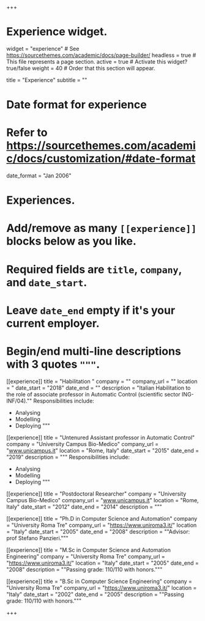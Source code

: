 +++
# Experience widget.
widget = "experience"  # See https://sourcethemes.com/academic/docs/page-builder/
headless = true  # This file represents a page section.
active = true  # Activate this widget? true/false
weight = 40  # Order that this section will appear.

title = "Experience"
subtitle = ""

# Date format for experience
#   Refer to https://sourcethemes.com/academic/docs/customization/#date-format
date_format = "Jan 2006"

# Experiences.
#   Add/remove as many `[[experience]]` blocks below as you like.
#   Required fields are `title`, `company`, and `date_start`.
#   Leave `date_end` empty if it's your current employer.
#   Begin/end multi-line descriptions with 3 quotes `"""`.


[[experience]]
  title = "Habilitation "
  company = ""
  company_url = ""
  location = "
  date_start = "2018"
  date_end = ""
  description = "Italian Habilitation to the role of associate professor in Automatic Control (scientific sector ING-INF/04).""
  Responsibilities include:
  
  * Analysing
  * Modelling
  * Deploying
  """


[[experience]]
  title = "Untenured Assistant professor in Automatic Control"
  company = "University Campus Bio-Medico"
  company_url = "www.unicampus.it"
  location = "Rome, Italy"
  date_start = "2015"
  date_end = "2019"
  description = """
  Responsibilities include:
  
  * Analysing
  * Modelling
  * Deploying
  """


[[experience]]
  title = "Postdoctoral Researcher"
  company = "University Campus Bio-Medico"
  company_url = "www.unicampus.it"
  location = "Rome, Italy"
  date_start = "2012"
  date_end = "2014"
  description = """


[[experience]]
  title = "Ph.D in Computer Science and Automation"
  company = "University Roma Tre"
  company_url = "https://www.uniroma3.it/"
  location = "Italy"
  date_start = "2005"
  date_end = "2008"
  description = ""Advisor: prof Stefano Panzieri."""
  
[[experience]]
  title = "M.Sc in Computer Science and Automation Engineering"
  company = "University Roma Tre"
  company_url = "https://www.uniroma3.it/"
  location = "Italy"
  date_start = "2005"
  date_end = "2008"
  description = ""Passing grade: 110/110 with honors."""



[[experience]]
  title = "B.Sc in Computer Science Engineering"
  company = "University Roma Tre"
  company_url = "https://www.uniroma3.it/"
  location = "Italy"
  date_start = "2002"
  date_end = "2005"
  description = ""Passing grade: 110/110 with honors."""

+++
